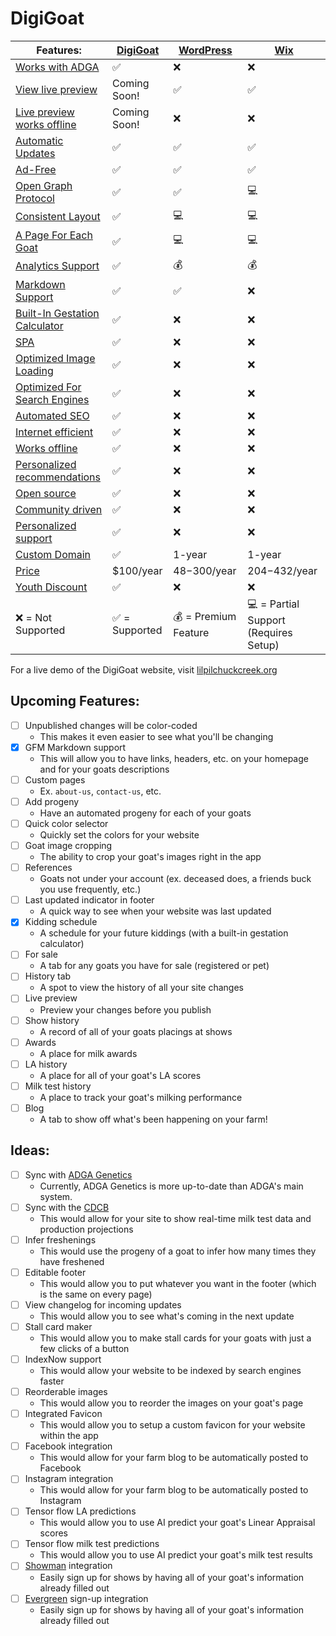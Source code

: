 
# DigiGoat
| Features: | [DigiGoat](https://github.com/DigiGoat) | [WordPress](https://wordpress.com/pricing/) | [Wix](https://www.wix.com/plans) |
| --- | --- | --- | --- |
| [Works with ADGA](./features/README.md#works-with-adga) | :white_check_mark: | :x: | :x: |
| [View live preview](./features/README.md#view-live-preview) | Coming Soon! | :white_check_mark: | :white_check_mark: |
| [Live preview works offline](./features/README.md#live-preview-works-offline) | Coming Soon! | :x: | :x: |
| [Automatic Updates](./features/README.md#automatic-updates) | :white_check_mark: | :white_check_mark: | :white_check_mark: |
| [Ad-Free](./features/README.md#ad-free) | :white_check_mark: | :white_check_mark: | :white_check_mark: |
| [Open Graph Protocol](./features/README.md#open-graph-protocol) | :white_check_mark: | :white_check_mark: | :computer: |
| [Consistent Layout](./features/README.md#consistent-layout) | :white_check_mark: | :computer: | :computer: |
| [A Page For Each Goat](./features/README.md#a-page-for-each-goat) | :white_check_mark: | :computer: | :computer: |
| [Analytics Support](./features/README.md#analytics-support) | :white_check_mark: | :moneybag: | :moneybag: |
| [Markdown Support](./features/README.md#markdown-support) | :white_check_mark: | :white_check_mark: | :x: |
| [Built-In Gestation Calculator](./features/README.md#built-in-gestation-calculator) | :white_check_mark: | :x: | :x: |
| [SPA](./features/README.md#spa) | :white_check_mark: | :x: | :x: |
| [Optimized Image Loading](./features/README.md#optimized-image-loading) | :white_check_mark: | :x: | :x: |
| [Optimized For Search Engines](./features/README.md#optimized-for-search-engines) | :white_check_mark: | :x: | :x: |
| [Automated SEO](./features/README.md#automated-seo) | :white_check_mark: | :x: | :x: |
| [Internet efficient](./features/README.md#internet-efficient) | :white_check_mark: | :x: | :x: |
| [Works offline](./features/README.md#works-offline) | :white_check_mark: | :x: | :x: |
| [Personalized recommendations](./features/README.md#personalized-recommendations) | :white_check_mark: | :x: | :x: |
| [Open source](./features/README.md#open-source) | :white_check_mark: | :x: | :x: |
| [Community driven](./features/README.md#community-driven) | :white_check_mark: | :x: | :x: |
| [Personalized support](./features/README.md#personalized-support) | :white_check_mark: | :x: | :x: |
| [Custom Domain](./features/README.md#custom-domain) | :white_check_mark: | 1-year | 1-year |
| [Price](./features/README.md#price) | $100/year | $48-$300/year | $204-$432/year |
| [Youth Discount](./features/README.md#youth-discount) | :white_check_mark: | :x: | :x: |
| :x: = Not Supported | :white_check_mark: = Supported | :moneybag: = Premium Feature | :computer: = Partial Support (Requires Setup) |

For a live demo of the DigiGoat website, visit [lilpilchuckcreek.org](https://lilpilchuckcreek.org/)

## Upcoming Features:
  - [ ] Unpublished changes will be color-coded
    - This makes it even easier to see what you'll be changing
  - [x] GFM Markdown support
    - This will allow you to have links, headers, etc. on your homepage and for your goats descriptions
  - [ ] Custom pages
    - Ex. `about-us`, `contact-us`, etc.
  - [ ] Add progeny
    - Have an automated progeny for each of your goats
  - [ ] Quick color selector
    - Quickly set the colors for your website
  - [ ] Goat image cropping
    - The ability to crop your goat's images right in the app
  - [ ] References
    - Goats not under your account (ex. deceased does, a friends buck you use frequently, etc.)
  - [ ] Last updated indicator in footer
    - A quick way to see when your website was last updated
  - [x] Kidding schedule
    - A schedule for your future kiddings (with a built-in gestation calculator)
  - [ ] For sale
    - A tab for any goats you have for sale (registered or pet)
  - [ ] History tab
    - A spot to view the history of all your site changes
  - [ ] Live preview
    - Preview your changes before you publish
  - [ ] Show history
    - A record of all of your goats placings at shows
  - [ ] Awards
    - A place for milk awards
  - [ ] LA history
    - A place for all of your goat's LA scores
  - [ ] Milk test history
    - A place to track your goat's milking performance
  - [ ] Blog
    - A tab to show off what's been happening on your farm!

## Ideas:
  - [ ] Sync with [ADGA Genetics](https://genetics.adga.org/)
    - Currently, ADGA Genetics is more up-to-date than ADGA's main system.
  - [ ] Sync with the [CDCB](https://webconnect.uscdcb.com/#/queries)
    - This would allow for your site to show real-time milk test data and production projections
  - [ ] Infer freshenings
    - This would use the progeny of a goat to infer how many times they have freshened
  - [ ] Editable footer
    - This would allow you to put whatever you want in the footer (which is the same on every page)
  - [ ] View changelog for incoming updates
    - This would allow you to see what's coming in the next update
  - [ ] Stall card maker
    - This would allow you to make stall cards for your goats with just a few clicks of a button
  - [ ] IndexNow support
    - This would allow your website to be indexed by search engines faster
  - [ ] Reorderable images
    - This would allow you to reorder the images on your goat's page
  - [ ] Integrated Favicon
    - This would allow you to setup a custom favicon for your website within the app
  - [ ] Facebook integration
    - This would allow for your farm blog to be automatically posted to Facebook
  - [ ] Instagram integration
    - This would allow for your farm blog to be automatically posted to Instagram
  - [ ] Tensor flow LA predictions
    - This would allow you to use AI predict your goat's Linear Appraisal scores
  - [ ] Tensor flow milk test predictions
    - This would allow you to use AI predict your goat's milk test results
  - [ ] [Showman](https://www.showman.app/) integration
    - Easily sign up for shows by having all of your goat's information already filled out
  - [ ] [Evergreen](https://egreen.fairwire.com/) sign-up integration
    - Easily sign up for shows by having all of your goat's information already filled out
